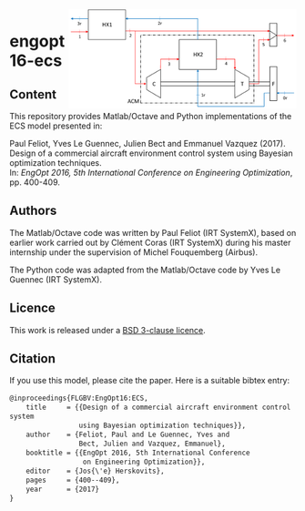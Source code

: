 <img src="archi.png" align="right" alt="ECS architecture" />

# engopt16-ecs

## Content

This repository provides Matlab/Octave and Python implementations of
the ECS model presented in:

Paul Feliot, Yves Le Guennec, Julien Bect and Emmanuel Vazquez (2017).  
Design of a commercial aircraft environment control system using
Bayesian optimization techniques.  
In: _EngOpt 2016, 5th International Conference on Engineering Optimization_, pp. 400-409.


## Authors

The Matlab/Octave code was written by Paul Feliot (IRT SystemX), based
on earlier work carried out by Clément Coras (IRT SystemX) during his
master internship under the supervision of Michel Fouquemberg (Airbus).

The Python code was adapted from the Matlab/Octave code by Yves Le
Guennec (IRT SystemX).


## Licence

This work is released under a [BSD 3-clause licence](LICENSE).


## Citation

If you use this model, please cite the paper.  Here is a suitable bibtex entry:

    @inproceedings{FLGBV:EngOpt16:ECS,
        title     = {{Design of a commercial aircraft environment control system
                     using Bayesian optimization techniques}},
        author    = {Feliot, Paul and Le Guennec, Yves and
                     Bect, Julien and Vazquez, Emmanuel},
        booktitle = {{EngOpt 2016, 5th International Conference
                      on Engineering Optimization}},
        editor    = {Jos{\'e} Herskovits},
        pages     = {400--409},
        year      = {2017}
    }
